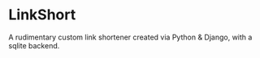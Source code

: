 # LinkShort
A rudimentary custom link shortener created via Python & Django, with a sqlite backend.
